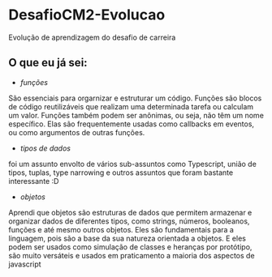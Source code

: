# DesafioCM2-Evolucao
Evolução de aprendizagem do desafio de carreira

## O que eu já sei:
* *funções*

São essenciais para orgarnizar e estruturar um código. Funções são blocos de código reutilizáveis que realizam uma determinada tarefa ou calculam um valor. Funções também podem ser anônimas, ou seja, não têm um nome específico. Elas são frequentemente usadas como callbacks em eventos, ou como argumentos de outras funções.

* *tipos de dados*

foi um assunto envolto de vários sub-assuntos como Typescript, união de tipos, tuplas, type narrowing e outros assuntos que foram bastante interessante :D


* *objetos*

Aprendi que objetos são estruturas de dados que permitem armazenar e organizar dados de diferentes tipos, como strings, números, booleanos, funções e até mesmo outros objetos. Eles são fundamentais para a linguagem, pois são a base da sua natureza orientada a objetos. E eles podem ser usados como simulação de classes e heranças por protótipo, são muito versáteis e usados em praticamento a maioria dos aspectos de javascript
